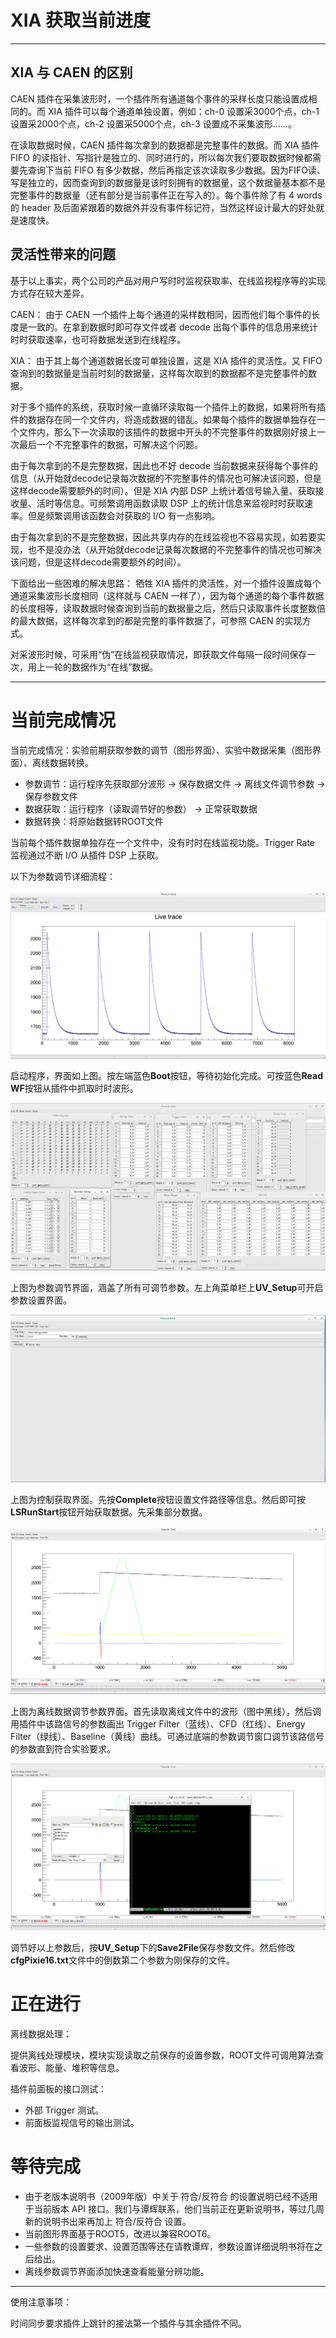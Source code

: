 <!-- Version1.md --- 
;; 
;; Description: 
;; Author: Hongyi Wu(吴鸿毅)
;; Email: wuhongyi@qq.com 
;; Created: 四 7月 21 14:18:36 2016 (+0800)
;; Last-Updated: 四 7月 21 18:51:29 2016 (+0800)
;;           By: Hongyi Wu(吴鸿毅)
;;     Update #: 17
;; URL: http://wuhongyi.github.io -->

# XIA 获取当前进度

----

## XIA 与 CAEN 的区别

CAEN 插件在采集波形时，一个插件所有通道每个事件的采样长度只能设置成相同的。而 XIA 插件可以每个通道单独设置，例如：ch-0 设置采3000个点，ch-1 设置采2000个点，ch-2 设置采5000个点，ch-3 设置成不采集波形……。

在读取数据时候，CAEN 插件每次拿到的数据都是完整事件的数据。而 XIA 插件 FIFO 的读指针、写指针是独立的、同时进行的，所以每次我们要取数据时候都需要先查询下当前 FIFO 有多少数据，然后再指定该次读取多少数据。因为FIFO读、写是独立的，因而查询到的数据量是该时刻拥有的数据量，这个数据量基本都不是完整事件的数据量（还有部分是当前事件正在写入的）。每个事件除了有 4 words 的 header 及后面紧跟着的数据外并没有事件标记符，当然这样设计最大的好处就是速度快。

## 灵活性带来的问题

基于以上事实，两个公司的产品对用户写时时监视获取率、在线监视程序等的实现方式存在较大差异。

CAEN：
由于 CAEN 一个插件上每个通道的采样数相同，因而他们每个事件的长度是一致的。在拿到数据时即可存文件或者 decode 出每个事件的信息用来统计时时获取速率，也可将数据发送到在线程序。

XIA：
由于其上每个通道数据长度可单独设置，这是 XIA 插件的灵活性。又 FIFO 查询到的数据量是当前时刻的数据量，这样每次取到的数据都不是完整事件的数据。

对于多个插件的系统，获取时候一直循环读取每一个插件上的数据，如果将所有插件的数据存在同一个文件内，将造成数据的错乱。如果每个插件的数据单独存在一个文件内，那么下一次读取的该插件的数据中开头的不完整事件的数据刚好接上一次最后一个不完整事件的数据，可解决这个问题。

由于每次拿到的不是完整数据，因此也不好 decode 当前数据来获得每个事件的信息（从开始就decode记录每次数据的不完整事件的情况也可解决该问题，但是这样decode需要额外的时间）。但是 XIA 内部 DSP 上统计着信号输入量、获取接收量、活时等信息。可频繁调用函数读取 DSP 上的统计信息来监视时时获取速率。但是频繁调用该函数会对获取的 I/O 有一点影响。

由于每次拿到的不是完整数据，因此共享内存的在线监视也不容易实现，如若要实现，也不是没办法（从开始就decode记录每次数据的不完整事件的情况也可解决该问题，但是这样decode需要额外的时间）。

下面给出一些困难的解决思路：
牺牲 XIA 插件的灵活性，对一个插件设置成每个通道采集波形长度相同（这样就与 CAEN 一样了），因为每个通道的每个事件数据的长度相等，读取数据时候查询到当前的数据量之后，然后只读取事件长度整数倍的最大数据，这样每次拿到的都是完整的事件数据了，可参照 CAEN 的实现方式。

对采波形时候，可采用“伪”在线监视获取情况，即获取文件每隔一段时间保存一次，用上一轮的数据作为“在线”数据。

----

# 当前完成情况

当前完成情况：实验前期获取参数的调节（图形界面）、实验中数据采集（图形界面）、离线数据转换。

- 参数调节：运行程序先获取部分波形 -> 保存数据文件 -> 离线文件调节参数 -> 保存参数文件
- 数据获取：运行程序（读取调节好的参数） -> 正常获取数据
- 数据转换：将原始数据转ROOT文件

当前每个插件数据单独存在一个文件中，没有时时在线监视功能。Trigger Rate 监视通过不断 I/O 从插件 DSP 上获取。



以下为参数调节详细流程：

![程序界面](img/ReadWF1.png)

启动程序，界面如上图。按左端蓝色**Boot**按钮，等待初始化完成。可按蓝色**Read WF**按钮从插件中抓取时时波形。

![程序界面](img/ParGUI1.png)

上图为参数调节界面，涵盖了所有可调节参数。左上角菜单栏上**UV_Setup**可开启参数设置界面。

![程序界面](img/Start1.png)

上图为控制获取界面。先按**Complete**按钮设置文件路径等信息。然后即可按**LSRunStart**按钮开始获取数据。先采集部分数据。

![程序界面](img/TestPar1.png)

上图为离线数据调节参数界面。首先读取离线文件中的波形（图中黑线），然后调用插件中该路信号的参数画出 Trigger Filter（蓝线）、CFD（红线）、Energy Filter（绿线）、Baseline（黄线）曲线。可通过底端的参数调节窗口调节该路信号的参数直到符合实验要求。

![程序界面](img/SavePar1.png)

调节好以上参数后，按**UV_Setup**下的**Save2File**保存参数文件。然后修改**cfgPixie16.txt**文件中的倒数第二个参数为刚保存的文件。


# 正在进行

离线数据处理：

提供离线处理模块，模块实现读取之前保存的设置参数，ROOT文件可调用算法查看波形、能量、堆积等信息。

插件前面板的接口测试：

- 外部 Trigger 测试。
- 前面板监视信号的输出测试。

# 等待完成

- 由于老版本说明书（2009年版）中关于 符合/反符合 的设置说明已经不适用于当前版本 API 接口。我们与谭辉联系，他们当前正在更新说明书，等过几周新的说明书出来再加上 符合/反符合 设置。
- 当前图形界面基于ROOT5，改进以兼容ROOT6。
- 一些参数的设置要求、设置范围等还在请教谭辉，参数设置详细说明书将在之后给出。
- 离线参数调节界面添加快速查看能量分辨功能。

----

使用注意事项：

时间同步要求插件上跳针的接法第一个插件与其余插件不同。





<!-- Version1.md ends here -->

